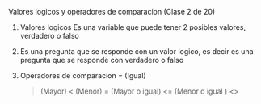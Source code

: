 Valores logicos y operadores de comparacion (Clase 2 de 20)


1. Valores logicos 
    Es una variable que puede tener 2 posibles valores, verdadero o falso 

2. Es una pregunta que se responde con un valor logico, es decir es una pregunta que se responde con verdadero o falso 


3. Operadores de comparacion
    =  (Igual)
    >  (Mayor)
    <  (Menor)
    >= (Mayor o igual)
    <= (Menor o igual )
    <>
